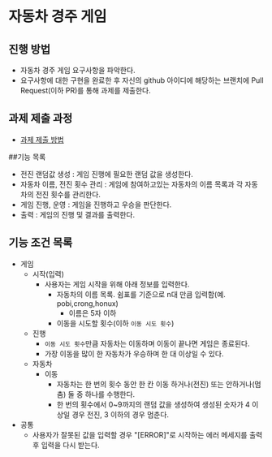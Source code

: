 # 자동차 경주 게임
## 진행 방법
* 자동차 경주 게임 요구사항을 파악한다.
* 요구사항에 대한 구현을 완료한 후 자신의 github 아이디에 해당하는 브랜치에 Pull Request(이하 PR)를 통해 과제를 제출한다.

## 과제 제출 과정
* [과제 제출 방법](https://github.com/next-step/nextstep-docs/tree/master/precourse)

##기능 목록

* 전진 랜덤값 생성 : 게임 진행에 필요한 랜덤 값을 생성한다. 
* 자동차 이름, 전진 횟수 관리 : 게임에 참여하고있는 자동차의 이름 목록과 각 자동차의 전진 횟수를 관리한다.
* 게임 진행, 운영 : 게임을 진행하고 우승을 판단한다.
* 출력 : 게임의 진행 및 결과를 출력한다.

## 기능 조건 목록

* 게임
  * 시작(입력)
    * 사용자는 게임 시작을 위해 아래 정보를 입력한다.
      * 자동차의 이름 목록. 쉼표를 기준으로 n대 만큼 입력함(예. pobi,crong,honux)
        * 이름은 5자 이하
      * 이동을 시도할 횟수(이하 `이동 시도 횟수`)
  * 진행
    * `이동 시도 횟수`만큼 자동차는 이동하며 이동이 끝나면 게임은 종료된다.
    * 가장 이동을 많이 한 자동차가 우승하며 한 대 이상일 수 있다.
  * 자동차
    * 이동
      * 자동차는 한 번의 횟수 동안 한 칸 이동 하거나(전진) 또는 안하거나(멈춤) 둘 중 하나를 수행한다.
      * 한 번의 횟수에서 0~9까지의 랜덤 값을 생성하여 생성된 숫자가 4 이상일 경우 전진, 3 이하의 경우 멈춘다.
* 공통
  * 사용자가 잘못된 값을 입력할 경우 "[ERROR]"로 시작하는 에러 메세지를 출력 후 입력을 다시 받는다.
